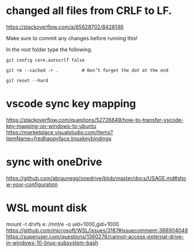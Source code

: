 # changed all files from CRLF to LF.
https://stackoverflow.com/a/65628702/8428146

Make sure to commit any changes before running this!

In the root folder type the following.
```
git config core.autocrlf false

git rm --cached -r .         # Don’t forget the dot at the end

git reset --hard
```

# vscode sync key mapping
https://stackoverflow.com/questions/52726849/how-to-transfer-vscode-key-mapping-on-windows-to-ubuntu
https://marketplace.visualstudio.com/items?itemName=fredhappyface.linuxkeybindings


# sync with oneDrive
https://github.com/abraunegg/onedrive/blob/master/docs/USAGE.md#show-your-configuration


# WSL mount disk
mount -t drvfs e: /mnt/e -o uid=1000,gid=1000
https://github.com/microsoft/WSL/issues/3187#issuecomment-388904048
https://superuser.com/questions/1360276/cannot-access-external-drive-in-windows-10-linux-subsystem-bash
